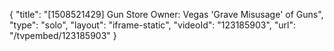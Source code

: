 {
    "title": "[1508521429] Gun Store Owner: Vegas 'Grave Misusage' of Guns",
    "type": "solo",
    "layout": "iframe-static",
    "videoId": "123185903",
    "url": "\/tvpembed\/123185903"
}